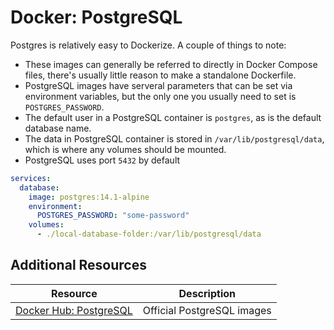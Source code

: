 # Docker: PostgreSQL

Postgres is relatively easy to Dockerize. A couple of things to note:

* These images can generally be referred to directly in Docker Compose files, there's usually little reason to make a standalone Dockerfile.
* PostgreSQL images have serveral parameters that can be set via environment variables, but the only one you usually need to set is `POSTGRES_PASSWORD`. 
* The default user in a PostgreSQL container is `postgres`, as is the default database name.
* The data in PostgreSQL container is stored in `/var/lib/postgresql/data`, which is where any volumes should be mounted.
* PostgreSQL uses port `5432` by default

```yaml
services:
  database:
    image: postgres:14.1-alpine
    environment:
      POSTGRES_PASSWORD: "some-password"
    volumes:
      - ./local-database-folder:/var/lib/postgresql/data
```

## Additional Resources

| Resource | Description |
| --- | --- |
| [Docker Hub: PostgreSQL](https://hub.docker.com/_/postgres) | Official PostgreSQL images |
